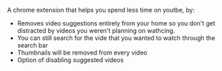 A chrome extension that helps you spend less time on youtbe, by:
* Removes video suggestions entirely from your home so you don't get distracted by videos you weren't planning on wathcing.
* You can still search for the vide that you wanted to watch through the search bar
* Thumbnails will be removed from every video
* Option of disabling suggested videos 
